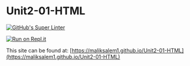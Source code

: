 # Unit2-01-HTML

[![GitHub's Super Linter](https://github.com/maliksalem1/Unit2-01-HTML/workflows/GitHub's%20Super%20Linter/badge.svg)](https://github.com/<maliksalem1/Unit2-01-HTML/actions)

[![Run on Repl.it](https://repl.it/badge/github/maliksalem1/Unit2-01-HTML)](https://repl.it/github/maliksalem1/Unit2-01-HTML)

This site can be found at: [https://maliksalem1.github.io/Unit2-01-HTML](https://maliksalem1.github.io/Unit2-01-HTML)

